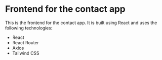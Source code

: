 # Frontend for the contact app
This is the frontend for the contact app. It is built using React and uses the following technologies:
- React
- React Router
- Axios
- Tailwind CSS